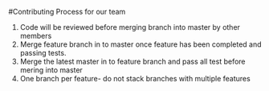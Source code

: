 #Contributing Process for our team
1) Code will be reviewed before merging branch into master by other members
2) Merge feature branch in to master once feature has been completed and passing tests.
3) Merge the latest master in to feature branch and pass all test before mering into master
4) One branch per feature- do not stack branches with multiple features
